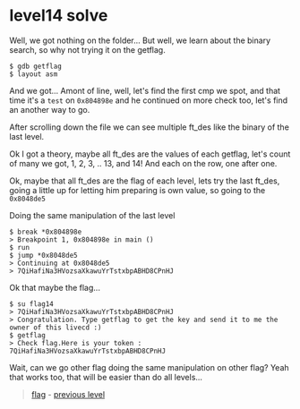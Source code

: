 # level14 solve

Well, we got nothing on the folder... But well, we learn about the binary search, so why not trying it on the getflag.

```
$ gdb getflag
$ layout asm
```

And we got... Amont of line, well, let's find the first cmp we spot, and that time it's a ` test ` on ` 0x804898e ` and he continued on more check too, let's find an another way to go.

After scrolling down the file we can see multiple ft_des like the binary of the last level.

Ok I got a theory, maybe all ft_des are the values of each getflag, let's count of many we got, 1, 2, 3, .. 13, and 14! And each on the row, one after one.

Ok, maybe that all ft_des are the flag of each level, lets try the last ft_des, going a little up for letting him preparing is own value, so going to the ` 0x8048de5 `

Doing the same manipulation of the last level

```
$ break *0x804898e
> Breakpoint 1, 0x804898e in main ()
$ run
$ jump *0x8048de5
> Continuing at 0x8048de5
> 7QiHafiNa3HVozsaXkawuYrTstxbpABHD8CPnHJ
```

Ok that maybe the flag...

```
$ su flag14
> 7QiHafiNa3HVozsaXkawuYrTstxbpABHD8CPnHJ
> Congratulation. Type getflag to get the key and send it to me the owner of this livecd :)
$ getflag
> Check flag.Here is your token : 7QiHafiNa3HVozsaXkawuYrTstxbpABHD8CPnHJ
```

Wait, can we go other flag doing the same manipulation on other flag?
Yeah that works too, that will be easier than do all levels...

> <a href="../flag">flag</a> - <a href="../../level13">previous level</a> 
